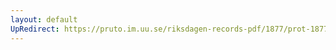 ```yaml
---
layout: default
UpRedirect: https://pruto.im.uu.se/riksdagen-records-pdf/1877/prot-1877--ak--046/prot-1877--ak--046_009.pdf
---
```

